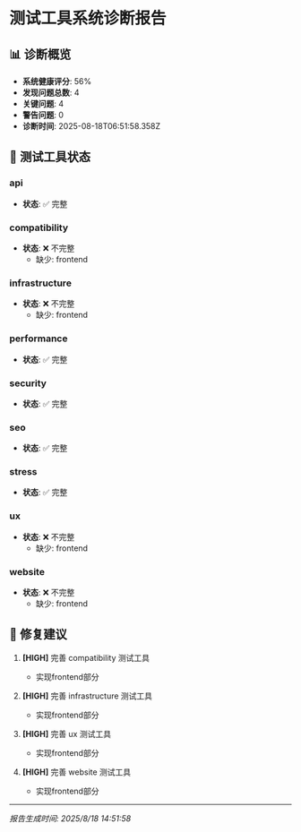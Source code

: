 # 测试工具系统诊断报告

## 📊 诊断概览

- **系统健康评分**: 56%
- **发现问题总数**: 4
- **关键问题**: 4
- **警告问题**: 0
- **诊断时间**: 2025-08-18T06:51:58.358Z

## 🔧 测试工具状态

### api
- **状态**: ✅ 完整

### compatibility
- **状态**: ❌ 不完整
  - 缺少: frontend

### infrastructure
- **状态**: ❌ 不完整
  - 缺少: frontend

### performance
- **状态**: ✅ 完整

### security
- **状态**: ✅ 完整

### seo
- **状态**: ✅ 完整

### stress
- **状态**: ✅ 完整

### ux
- **状态**: ❌ 不完整
  - 缺少: frontend

### website
- **状态**: ❌ 不完整
  - 缺少: frontend

## 🎯 修复建议

1. **[HIGH]** 完善 compatibility 测试工具
   - 实现frontend部分

2. **[HIGH]** 完善 infrastructure 测试工具
   - 实现frontend部分

3. **[HIGH]** 完善 ux 测试工具
   - 实现frontend部分

4. **[HIGH]** 完善 website 测试工具
   - 实现frontend部分

---
*报告生成时间: 2025/8/18 14:51:58*